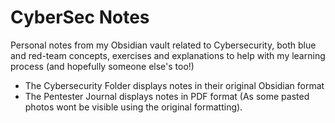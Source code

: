 # CyberSec Notes
Personal notes from my Obsidian vault related to Cybersecurity, both blue and red-team concepts, exercises and explanations to help with my learning process (and hopefully someone else's too!)

- The Cybersecurity Folder displays notes in their original Obsidian format
- The Pentester Journal displays notes in PDF format (As some pasted photos wont be visible using the original formatting).
